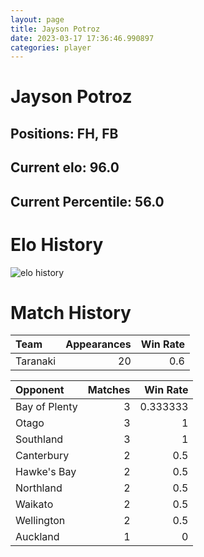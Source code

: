 ```yaml
---  
layout: page  
title: Jayson Potroz  
date: 2023-03-17 17:36:46.990897  
categories: player  
---
```

# Jayson Potroz

## Positions: FH, FB

## Current elo: 96.0

## Current Percentile: 56.0

# Elo History


![elo history](history_JaysonPotroz.png)
# Match History


| Team     |   Appearances |   Win Rate |
|:---------|--------------:|-----------:|
| Taranaki |            20 |        0.6 |

| Opponent      |   Matches |   Win Rate |
|:--------------|----------:|-----------:|
| Bay of Plenty |         3 |   0.333333 |
| Otago         |         3 |   1        |
| Southland     |         3 |   1        |
| Canterbury    |         2 |   0.5      |
| Hawke's Bay   |         2 |   0.5      |
| Northland     |         2 |   0.5      |
| Waikato       |         2 |   0.5      |
| Wellington    |         2 |   0.5      |
| Auckland      |         1 |   0        |